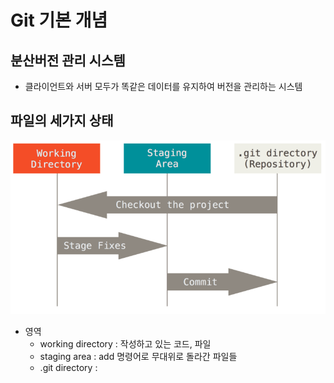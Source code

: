 # Git 기본 개념

## 분산버전 관리 시스템
- 클라이언트와 서버 모두가 똑같은 데이터를 유지하여 버전을 관리하는 시스템

## 파일의 세가지 상태

![areas](../assets/areas.png)

- 영역
    - working directory : 작성하고 있는 코드, 파일
    - staging area : add 명령어로 무대위로 돌라간 파일들
    - .git directory : 
